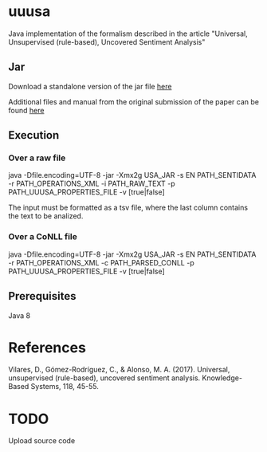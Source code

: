 # uuusa

Java implementation of the formalism described in the article "Universal, Unsupervised (rule-based), Uncovered Sentiment Analysis"



## Jar

Download a standalone version of the jar file [here](http://grupolys.org/software/UUUSA/samulan-0.1.0.jar)

Additional files and manual from the original submission of the paper can be found [here](http://grupolys.org/software/UUUSA/)


## Execution

### Over a raw file

java -Dfile.encoding=UTF-8 -jar -Xmx2g USA_JAR -s EN PATH_SENTIDATA -r PATH_OPERATIONS_XML -i PATH_RAW_TEXT -p PATH_UUUSA_PROPERTIES_FILE -v [true|false]

The input must be formatted as a tsv file, where the last column contains the text to be analized.


### Over a CoNLL file
java -Dfile.encoding=UTF-8 -jar -Xmx2g USA_JAR -s EN PATH_SENTIDATA -r PATH_OPERATIONS_XML -c PATH_PARSED_CONLL -p PATH_UUUSA_PROPERTIES_FILE -v [true|false]

## Prerequisites 

Java 8

# References

Vilares, D., Gómez-Rodríguez, C., & Alonso, M. A. (2017). Universal, unsupervised (rule-based), uncovered sentiment analysis. Knowledge-Based Systems, 118, 45-55.

# TODO

Upload source code

